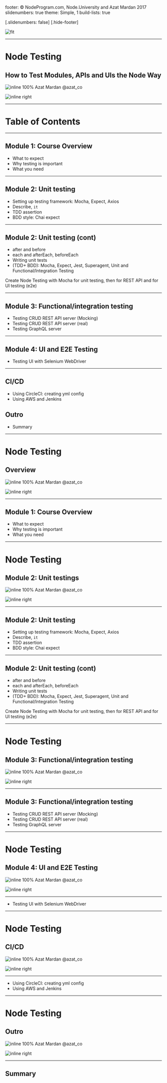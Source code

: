 footer: © NodeProgram.com, Node.University and Azat Mardan 2017
slidenumbers: true
theme: Simple, 1
build-lists: true

[.slidenumbers: false] 
[.hide-footer]

![fit](images/node-testing-cover-2x.png)

---

# Node Testing
## How to Test Modules, APIs and UIs the Node Way

![inline 100%](images/azat.jpeg)
Azat Mardan @azat_co

![inline right](images/nu.png)

---

# Table of Contents

---

## Module 1: Course Overview

* What to expect
* Why testing is important
* What you need

---

## Module 2: Unit testing

* Setting up testing framework: Mocha, Expect, Axios
* Describe, `it`
* TDD assertion
* BDD style: Chai expect

---

## Module 2: Unit testing (cont)

* after and before
* each and afterEach, beforeEach
* Writing unit tests
* (TDD+ BDD): Mocha, Expect, Jest, Superagent, Unit and Functional/Integration Testing

Create Node Testing with Mocha for unit testing, then for REST API and for UI testing (e2e)

---

## Module 3: Functional/integration testing

* Testing CRUD REST API server (Mocking)
* Testing CRUD REST API server (real)
* Testing GraphQL server

---

## Module 4: UI and E2E Testing

* Testing UI with Selenium WebDriver

---

## CI/CD

* Using CircleCI: creating yml config
* Using AWS and Jenkins

## Outro

* Summary

---

# Node Testing
## Overview

![inline 100%](images/azat.jpeg)
Azat Mardan @azat_co

![inline right](images/nu.png)

---


## Module 1: Course Overview

* What to expect
* Why testing is important
* What you need

---


# Node Testing
## Module 2: Unit testings

![inline 100%](images/azat.jpeg)
Azat Mardan @azat_co

![inline right](images/nu.png)

---


## Module 2: Unit testing

* Setting up testing framework: Mocha, Expect, Axios
* Describe, `it`
* TDD assertion
* BDD style: Chai expect

---

## Module 2: Unit testing (cont)

* after and before
* each and afterEach, beforeEach
* Writing unit tests
* (TDD+ BDD): Mocha, Expect, Jest, Superagent, Unit and Functional/Integration Testing

Create Node Testing with Mocha for unit testing, then for REST API and for UI testing (e2e)

---

# Node Testing
## Module 3: Functional/integration testing

![inline 100%](images/azat.jpeg)
Azat Mardan @azat_co

![inline right](images/nu.png)

---

## Module 3: Functional/integration testing

* Testing CRUD REST API server (Mocking)
* Testing CRUD REST API server (real)
* Testing GraphQL server

---

# Node Testing
## Module 4: UI and E2E Testing

![inline 100%](images/azat.jpeg)
Azat Mardan @azat_co

![inline right](images/nu.png)

---

* Testing UI with Selenium WebDriver

---

# Node Testing
## CI/CD

![inline 100%](images/azat.jpeg)
Azat Mardan @azat_co

![inline right](images/nu.png)

---

* Using CircleCI: creating yml config
* Using AWS and Jenkins

---

# Node Testing
## Outro

![inline 100%](images/azat.jpeg)
Azat Mardan @azat_co

![inline right](images/nu.png)

---

## Summary